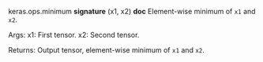 keras.ops.minimum
__signature__
(x1, x2)
__doc__
Element-wise minimum of `x1` and `x2`.

Args:
    x1: First tensor.
    x2: Second tensor.

Returns:
    Output tensor, element-wise minimum of `x1` and `x2`.
